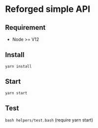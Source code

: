 # Reforged simple API

## Requirement 

- Node >= V12

## Install

`yarn install`

## Start

`yarn start`

## Test

`bash helpers/test.bash` (require yarn start)

